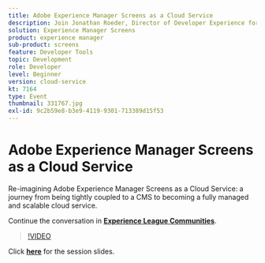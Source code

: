 ```yaml
---
title: Adobe Experience Manager Screens as a Cloud Service
description: Join Jonathan Roeder, Director of Developer Experience for Experience Cloud, to hear about the latest developer updates across Adobe Experience Cloud. This session was delivered as part of Adobe Developers Live Content event.
solution: Experience Manager Screens
product: experience manager
sub-product: screens
feature: Developer Tools
topic: Development
role: Developer
level: Beginner
version: cloud-service
kt: 7164
type: Event
thumbnail: 331767.jpg
exl-id: 9c2b59e8-b3e9-4119-9301-713389d15f53
---
```


# Adobe Experience Manager Screens as a Cloud Service

Re-imagining Adobe Experience Manager Screens as a Cloud Service: a journey from being tightly coupled to a CMS to becoming a fully managed and scalable cloud service.

Continue the conversation in **[Experience League Communities](http://adobe.ly/36Yd3v6)**.

>[!VIDEO](https://video.tv.adobe.com/v/331767/?quality=12&learn=on&hidetitle=true)

Click **[here](/help/assets/screens-as-a-cloud-service.pdf)** for the session slides.
